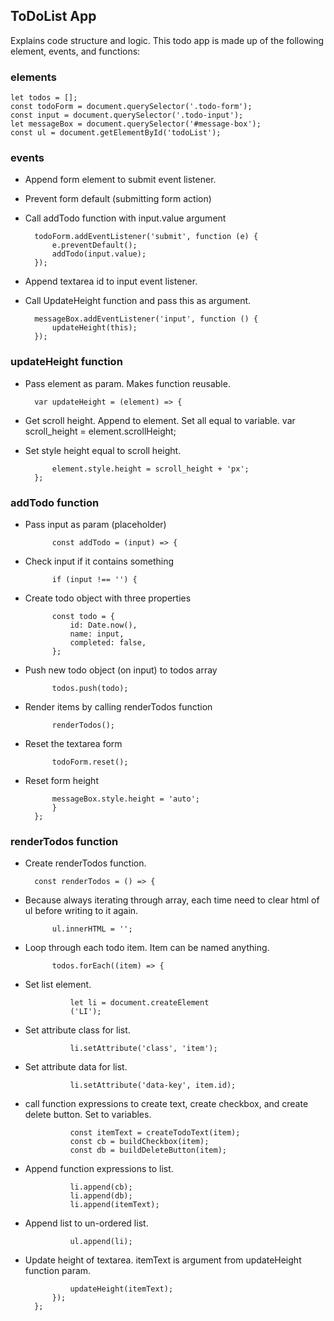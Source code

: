 ## ToDoList App
Explains code structure and logic.
This todo app is made up of the following element, events, and functions:

### elements

	let todos = [];
	const todoForm = document.querySelector('.todo-form');
	const input = document.querySelector('.todo-input');
	let messageBox = document.querySelector('#message-box');
	const ul = document.getElementById('todoList');
	
### events

- Append form element to submit event listener.
- Prevent form default  (submitting form action)
- Call addTodo function with input.value argument

		todoForm.addEventListener('submit', function (e) {
			e.preventDefault();
			addTodo(input.value);
		});

- Append textarea id to input event listener.
- Call UpdateHeight function and pass this as argument.

		messageBox.addEventListener('input', function () {
			updateHeight(this);
		});

### updateHeight function

- Pass element as param. Makes function reusable.

		var updateHeight = (element) => {

- Get scroll height. Append to element. Set all equal to variable.
			var scroll_height = element.scrollHeight;

- Set style height equal to scroll height.

			element.style.height = scroll_height + 'px';
		};

### addTodo function

- Pass input as param (placeholder)

			const addTodo = (input) => {

- Check input if it contains something

			if (input !== '') {

- Create todo object with three properties

			const todo = {
				id: Date.now(),
				name: input,
				completed: false,
			};

- Push new todo object (on input) to todos array

			todos.push(todo);

- Render items by calling renderTodos function

			renderTodos();

- Reset the textarea form

			todoForm.reset();

- Reset form height

			messageBox.style.height = 'auto';
			}
		};

### renderTodos function

- Create renderTodos function.

		const renderTodos = () => {

- Because always iterating through array, each time need to clear html of ul before writing to it again. 

			ul.innerHTML = '';
- Loop through each todo item. Item can be named anything.

			todos.forEach((item) => {

- Set list element.

				let li = document.createElement	
				('LI'); 

- Set attribute class for list.

				li.setAttribute('class', 'item');

- Set attribute data for list.

				li.setAttribute('data-key', item.id);

- call function expressions to create text,  create checkbox, and create delete button. Set to variables.

				const itemText = createTodoText(item);
				const cb = buildCheckbox(item);
				const db = buildDeleteButton(item);

- Append function expressions to list.

				li.append(cb);
				li.append(db);
				li.append(itemText);

- Append list to un-ordered list.

				ul.append(li);

- Update height of textarea. itemText is argument from updateHeight function param.

				updateHeight(itemText);
			});
		};